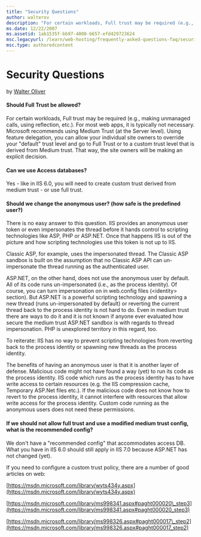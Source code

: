 ```yaml
---
title: "Security Questions"
author: walterov
description: "For certain workloads, Full trust may be required (e.g., making unmanaged calls, using reflection, etc.). For most web apps, it is typically not necessary. M..."
ms.date: 12/22/2007
ms.assetid: 1ab1535f-bb97-4008-b657-efd429723624
msc.legacyurl: /learn/web-hosting/frequently-asked-questions-faq/security-questions
msc.type: authoredcontent
---
```

# Security Questions

by [Walter Oliver](https://github.com/walterov)

#### Should Full Trust be allowed?

For certain workloads, Full trust may be required (e.g., making unmanaged calls, using reflection, etc.). For most web apps, it is typically not necessary. Microsoft recommends using Medium Trust (at the Server level). Using feature delegation, you can allow your individual site owners to override your "default" trust level and go to Full Trust or to a custom trust level that is derived from Medium trust. That way, the site owners will be making an explicit decision.

#### Can we use Access databases?

Yes - like in IIS 6.0, you will need to create custom trust derived from medium trust - or use full trust.

#### Should we change the anonymous user? (how safe is the predefined user?)

There is no easy answer to this question. IIS provides an anonymous user token or even impersonates the thread before it hands control to scripting technologies like ASP, PHP or ASP.NET. Once that happens IIS is out of the picture and how scripting technologies use this token is not up to IIS.

Classic ASP, for example, uses the impersonated thread. The Classic ASP sandbox is built on the assumption that no Classic ASP API can un-impersonate the thread running as the authenticated user.

ASP.NET, on the other hand, does not use the anonymous user by default. All of its code runs un-impersonated (i.e., as the process identity). Of course, you can turn impersonation on in web.config files (&lt;identity&gt; section). But ASP.NET is a powerful scripting technology and spawning a new thread (runs un-impersonated by default) or reverting the current thread back to the process identity is not hard to do. Even in medium trust there are ways to do it and it is not known if anyone ever evaluated how secure the medium trust ASP.NET sandbox is with regards to thread impersonation. PHP is unexplored territory in this regard, too.

To reiterate: IIS has no way to prevent scripting technologies from reverting back to the process identity or spawning new threads as the process identity.

The benefits of having an anonymous user is that it is another layer of defense. Malicious code might not have found a way (yet) to run its code as the process identity. IIS code which runs as the process identity has to have write access to certain resources (e.g. the IIS compression cache, Temporary ASP.Net files etc.). If the malicious code does not know how to revert to the process identity, it cannot interfere with resources that allow write access for the process identity. Custom code running as the anonymous users does not need these permissions.

#### If we should not allow full trust and use a modified medium trust config, what is the recommended config?

We don't have a "recommended config" that accommodates access DB. What you have in IIS 6.0 should still apply in IIS 7.0 because ASP.NET has not changed (yet).

If you need to configure a custom trust policy, there are a number of good articles on web:

[https://msdn.microsoft.com/library/wyts434y.aspx](https://msdn.microsoft.com/library/wyts434y.aspx)

[https://msdn.microsoft.com/library/ms998341.aspx#paght000020\_step3](https://msdn.microsoft.com/library/ms998341.aspx#paght000020_step3)

[https://msdn.microsoft.com/library/ms998326.aspx#paght000017\_step2](https://msdn.microsoft.com/library/ms998326.aspx#paght000017_step2)
